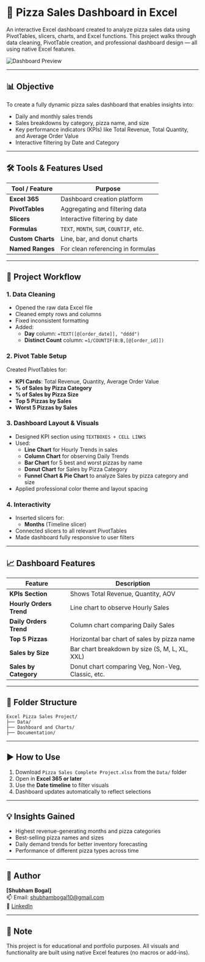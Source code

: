 
# 🍕 Pizza Sales Dashboard in Excel

An interactive Excel dashboard created to analyze pizza sales data using PivotTables, slicers, charts, and Excel functions. This project walks through data cleaning, PivotTable creation, and professional dashboard design — all using native Excel features.

![Dashboard Preview](images/pizza_dashboard_preview.png)

---

## 📊 Objective

To create a fully dynamic pizza sales dashboard that enables insights into:
- Daily and monthly sales trends
- Sales breakdowns by category, pizza name, and size
- Key performance indicators (KPIs) like Total Revenue, Total Quantity, and Average Order Value
- Interactive filtering by Date and Category

---

## 🛠 Tools & Features Used

| Tool / Feature     | Purpose                                |
|--------------------|----------------------------------------|
| **Excel 365**       | Dashboard creation platform            |
| **PivotTables**     | Aggregating and filtering data         |
| **Slicers**         | Interactive filtering by date          |
| **Formulas**        | `TEXT`, `MONTH`, `SUM`, `COUNTIF`, etc.|
| **Custom Charts**   | Line, bar, and donut charts            |
| **Named Ranges**    | For clean referencing in formulas      |

---

## 🧩 Project Workflow

### 1. Data Cleaning
- Opened the raw data Excel file
- Cleaned empty rows and columns
- Fixed inconsistent formatting
- Added:
  - **Day** column: `=TEXT([@[order_date]], "dddd")`
  - **Distinct Count** column: `=1/COUNTIF(B:B,[@[order_id]])`

### 2. Pivot Table Setup
Created PivotTables for:
- **KPI Cards**: Total Revenue, Quantity, Average Order Value
- **% of Sales by Pizza Category**
- **% of Sales by Pizza Size**
- **Top 5 Pizzas by Sales**
- **Worst 5 Pizzas by Sales**

### 3. Dashboard Layout & Visuals
- Designed KPI section using `TEXTBOXES + CELL LINKS`
- Used:
  - **Line Chart** for Hourly Trends in sales
  - **Column Chart** for observing Daily Trends
  - **Bar Chart** for 5 best and worst pizzas by name
  - **Donut Chart** for Sales by Pizza Category
  - **Funnel Chart & Pie Chart** to analyze Sales by pizza category and size
- Applied professional color theme and layout spacing

### 4. Interactivity
- Inserted slicers for:
  - **Months** (Timeline slicer)
- Connected slicers to all relevant PivotTables
- Made dashboard fully responsive to user filters

---

## 📈 Dashboard Features

| Feature                | Description                                        |
|------------------------|----------------------------------------------------|
| **KPIs Section**       | Shows Total Revenue, Quantity, AOV                 |
| **Hourly Orders Trend**| Line chart to observe Hourly Sales                 |
| **Daily Orders Trend** | Column chart comparing Daily Sales                 |
| **Top 5 Pizzas**       | Horizontal bar chart of sales by pizza name        |
| **Sales by Size**      | Bar chart breakdown by size (S, M, L, XL, XXL)     |
| **Sales by Category**  | Donut chart comparing Veg, Non-Veg, Classic, etc.  |

---

## 📂 Folder Structure

```
Excel Pizza Sales Project/
├── Data/
├── Dashboard and Charts/
├── Documentation/
```

---

## ▶️ How to Use

1. Download `Pizza Sales Complete Project.xlsx` from the `Data/` folder
2. Open in **Excel 365 or later**
3. Use the **Date timeline** to filter visuals
4. Dashboard updates automatically to reflect selections

---

## 💡 Insights Gained

- Highest revenue-generating months and pizza categories
- Best-selling pizza names and sizes
- Daily demand trends for better inventory forecasting
- Performance of different pizza types across time

---

## 📧 Author

**[Shubham Bogal]**  
📫 Email: shubhambogal10@gmail.com  
🔗 [LinkedIn](https://linkedin.com/in/your-linkedin)

---

## 📜 Note

This project is for educational and portfolio purposes. All visuals and functionality are built using native Excel features (no macros or add-ins).
